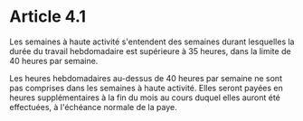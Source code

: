 # Article 4.1

Les semaines à haute activité s'entendent des semaines durant lesquelles la durée du travail hebdomadaire est supérieure à 35 heures, dans la limite de 40 heures par semaine.

Les heures hebdomadaires au-dessus de 40 heures par semaine ne sont pas comprises dans les semaines à haute activité. Elles seront payées en heures supplémentaires à la fin du mois au cours duquel elles auront été effectuées, à l'échéance normale de la paye.

